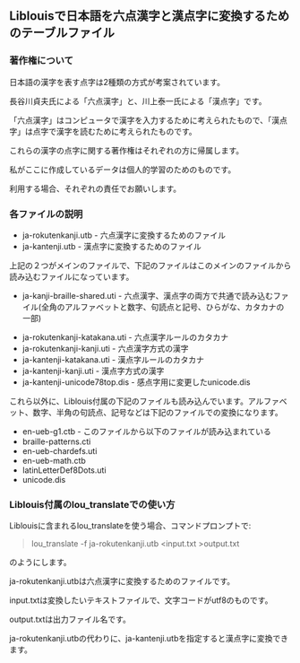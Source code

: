 ﻿## Liblouisで日本語を六点漢字と漢点字に変換するためのテーブルファイル

### 著作権について

日本語の漢字を表す点字は2種類の方式が考案されています。

長谷川貞夫氏による「六点漢字」と、川上泰一氏による「漢点字」です。

「六点漢字」はコンピュータで漢字を入力するために考えられたもので、「漢点字」は点字で漢字を読むために考えられたものです。

これらの漢字の点字に関する著作権はそれぞれの方に帰属します。

私がここに作成しているデータは個人的学習のためのものです。

利用する場合、それぞれの責任でお願いします。

### 各ファイルの説明

* ja-rokutenkanji.utb - 六点漢字に変換するためのファイル
* ja-kantenji.utb - 漢点字に変換するためのファイル

上記の２つがメインのファイルで、下記のファイルはこのメインのファイルから読み込むファイルになっています。

- ja-kanji-braille-shared.uti - 六点漢字、漢点字の両方で共通で読み込むファイル(全角のアルファベットと数字、句読点と記号、ひらがな、カタカナの一部)
* ja-rokutenkanji-katakana.uti - 六点漢字ルールのカタカナ
* ja-rokutenkanji-kanji.uti - 六点漢字方式の漢字
* ja-kantenji-katakana.uti - 漢点字ルールのカタカナ
* ja-kantenji-kanji.uti - 漢点字方式の漢字
* ja-kantenji-unicode78top.dis - 感点字用に変更したunicode.dis

これら以外に、Liblouis付属の下記のファイルも読み込んでいます。アルファベット、数字、半角の句読点、記号などは下記のファイルでの変換になります。

* en-ueb-g1.ctb - このファイルから以下のファイルが読み込まれている
* braille-patterns.cti
* en-ueb-chardefs.uti
* en-ueb-math.ctb
* latinLetterDef8Dots.uti
* unicode.dis

### Liblouis付属のlou_translateでの使い方

Liblouisに含まれるlou_translateを使う場合、コマンドプロンプトで:

> lou_translate -f ja-rokutenkanji.utb <input.txt >output.txt

のようにします。

ja-rokutenkanji.utbは六点漢字に変換するためのファイルです。

input.txtは変換したいテキストファイルで、文字コードがutf8のものです。

output.txtは出力ファイル名です。

ja-rokutenkanji.utbの代わりに、ja-kantenji.utbを指定すると漢点字に変換できます。





